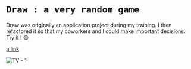 # **`Draw : a very random game`**

Draw was originally an application project during my training. I then refactored it so that my coworkers and I could make important decisions. Try it ! 😄 

[a link]([https://github.com/user/repo/blob/branch/other_file.md](https://thmsbrnb.github.io/draw/))

![TV - 1](https://github.com/thmsbrnb/draw/assets/72267490/ee54d0f6-c584-4fee-ab93-c1eb2ae886b8)
